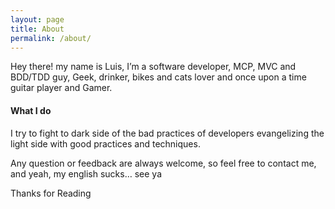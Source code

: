 ```yaml
---
layout: page
title: About
permalink: /about/
---
```


Hey there! my name is Luis, I’m a software developer, MCP, MVC and BDD/TDD guy, Geek, drinker, bikes and cats lover and once upon a time 
guitar player and Gamer.

#### What I do

I try to fight to dark side of the bad practices of developers evangelizing the light side with good practices and techniques.

Any question or feedback are always welcome, so feel free to contact me, and yeah, 
my english sucks…  see ya

Thanks for Reading

